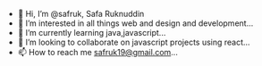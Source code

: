 - 👋 Hi, I’m @safruk, Safa Ruknuddin
- 👀 I’m interested in all things web and design and development...
- 🌱 I’m currently learning java,javascript...
- 💞️ I’m looking to collaborate on javascript projects using react...
- 📫 How to reach me safruk19@gmail.com...

<!---
safruk/safruk is a ✨ special ✨ repository because its `README.md` (this file) appears on your GitHub profile.
You can click the Preview link to take a look at your changes.
--->
